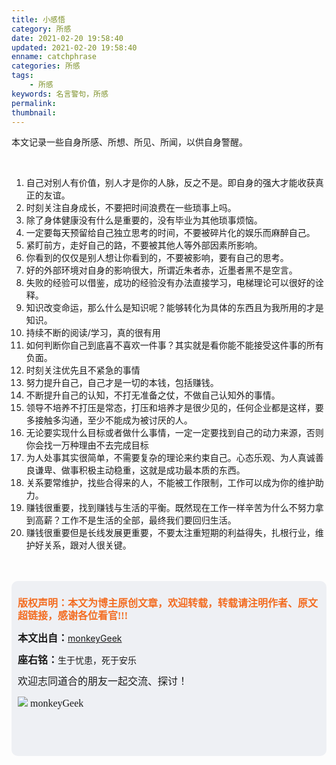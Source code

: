 ```yaml
---
title: 小感悟
category: 所感
date: 2021-02-20 19:58:40
updated: 2021-02-20 19:58:40
enname: catchphrase
categories: 所感
tags:
 	- 所感
keywords: 名言警句，所感
permalink:
thumbnail:
---
```


本文记录一些自身所感、所想、所见、所闻，以供自身警醒。<!--more-->

</br>

1. 自己对别人有价值，别人才是你的人脉，反之不是。即自身的强大才能收获真正的友谊。
2. 时刻关注自身成长，不要把时间浪费在一些琐事上吗。
3. 除了身体健康没有什么是重要的，没有毕业为其他琐事烦恼。
4. 一定要每天预留给自己独立思考的时间，不要被碎片化的娱乐而麻醉自己。
5. 紧盯前方，走好自己的路，不要被其他人等外部因素所影响。
6. 你看到的仅仅是别人想让你看到的，不要被影响，要有自己的思考。
7. 好的外部环境对自身的影响很大，所谓近朱者赤，近墨者黑不是空言。
8. 失败的经验可以借鉴，成功的经验没有办法直接学习，电梯理论可以很好的诠释。
9. 知识改变命运，那么什么是知识呢？能够转化为具体的东西且为我所用的才是知识。
10. 持续不断的阅读/学习，真的很有用
11. 如何判断你自己到底喜不喜欢一件事？其实就是看你能不能接受这件事的所有负面。
12. 时刻关注优先且不紧急的事情
13. 努力提升自己，自己才是一切的本钱，包括赚钱。
14. 不断提升自己的认知，不打无准备之仗，不做自己认知外的事情。
15. 领导不培养不打压是常态，打压和培养才是很少见的，任何企业都是这样，要多接触多沟通，至少不能成为被讨厌的人。
16. 无论要实现什么目标或者做什么事情，一定一定要找到自己的动力来源，否则你会找一万种理由不去完成目标
17. 为人处事其实很简单，不需要复杂的理论来约束自己。心态乐观、为人真诚善良谦卑、做事积极主动稳重，这就是成功最本质的东西。
18. 关系要常维护，找些合得来的人，不能被工作限制，工作可以成为你的维护助力。
19. 赚钱很重要，找到赚钱与生活的平衡。既然现在工作一样辛苦为什么不努力拿到高薪？工作不是生活的全部，最终我们要回归生活。
20. 赚钱很重要但是长线发展更重要，不要太注重短期的利益得失，扎根行业，维护好关系，跟对人很关键。



</br>

</br>

<script>
var _hmt = _hmt || [];
(function() {
  var hm = document.createElement("script");
  hm.src = "https://hm.baidu.com/hm.js?2f798e6b269c8a40f12bef25d7f1876d";
  var s = document.getElementsByTagName("script")[0]; 
  s.parentNode.insertBefore(hm, s);
})();
</script>

<div style="height:260px; background-color:rgb(238,240,244); padding:10px;border-radius:10px;">
    <p style="color:#f36c21;font:bold 16px/20px 'kaiTi';">
      版权声明：本文为博主原创文章，欢迎转载，转载请注明作者、原文超链接，感谢各位看官!!!
    </p>
    <p>
      <span style="font:bold 16px/20px 'kaiTi';">本文出自：</span><a href="https://monkeyGeek369.github.io">monkeyGeek</a> 
    </p>
    <p>
      <span style="font:bold 16px/20px 'kaiTi';">座右铭：</span><span>生于忧患，死于安乐</span> 
    </p>
    <p>
      <span style="font:16px/20px 'kaiTi';">欢迎志同道合的朋友一起交流、探讨！</span> 
    </p>
    <img style="height:auto; width:auto;flot:left;" src="../../../../image/monkey64.png" /><span style="font:16px/20px 'kaiTi';flot:left;">   monkeyGeek</span>


